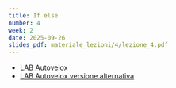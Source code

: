 ```yaml
---
title: If else
number: 4
week: 2
date: 2025-09-26
slides_pdf: materiale_lezioni/4/lezione_4.pdf
---
```


- [LAB Autovelox](materiale_lezioni/4/autovelox.R)
- [LAB Autovelox versione alternativa](materiale_lezioni/4/autovelox_alt.R)
